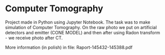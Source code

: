 # Computer Tomography

Project made in Python using Jupyter Notebook. The task was to make simulation of Computer Tomography. On the raw photo we put on artificial detectors and emitter (CONE MODEL) and then after using Radon transform - we receive photo after CT.

More information (in polish) in file: Raport-145432-145388.pdf
